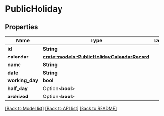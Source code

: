 # PublicHoliday

## Properties

Name | Type | Description | Notes
------------ | ------------- | ------------- | -------------
**id** | **String** |  | 
**calendar** | [**crate::models::PublicHolidayCalendarRecord**](PublicHolidayCalendarRecord.md) |  | 
**name** | **String** |  | 
**date** | **String** |  | 
**working_day** | **bool** |  | 
**half_day** | Option<**bool**> |  | [optional]
**archived** | Option<**bool**> |  | [optional]

[[Back to Model list]](../README.md#documentation-for-models) [[Back to API list]](../README.md#documentation-for-api-endpoints) [[Back to README]](../README.md)



